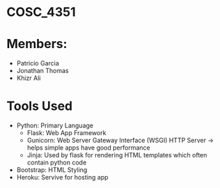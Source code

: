 # COSC_4351

# Members:
- Patricio Garcia
- Jonathan Thomas
- Khizr Ali

# Tools Used
- Python: Primary Language
  - Flask: Web App Framework
  - Gunicorn: Web Server Gateway Interface (WSGI) HTTP Server -> helps simple apps have good performance
  - Jinja: Used by flask for rendering HTML templates which often contain python code
- Bootstrap: HTML Styling
- Heroku: Servive for hosting app
